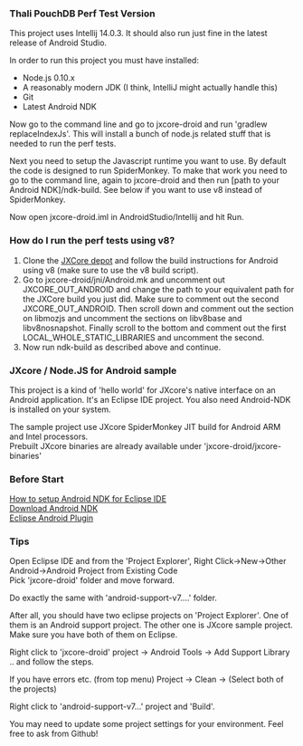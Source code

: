 ### Thali PouchDB Perf Test Version
This project uses Intellij 14.0.3. It should also run just fine in the latest release of Android Studio.

In order to run this project you must have installed:

* Node.js 0.10.x
* A reasonably modern JDK (I think, IntelliJ might actually handle this)
* Git
* Latest Android NDK

Now go to the command line and go to jxcore-droid and run 'gradlew replaceIndexJs'. This will install a bunch of node.js related stuff that is needed to run the perf tests.

Next you need to setup the Javascript runtime you want to use. By default the code is designed to run SpiderMonkey. To make that work you need to go to the command line, again to jxcore-droid and then run [path to your Android NDK]/ndk-build. See below if you want to use v8 instead of SpiderMonkey.

Now open jxcore-droid.iml in AndroidStudio/Intellij and hit Run.

### How do I run the perf tests using v8?
1. Clone the [JXCore depot](https://github.com/jxcore/jxcore) and follow the build instructions for Android using v8 (make sure to use the v8 build script).
2. Go to jxcore-droid/jni/Android.mk and uncomment out JXCORE_OUT_ANDROID and change the path to your equivalent path for the JXCore build you just did. Make sure to comment out the second JXCORE_OUT_ANDROID. Then scroll down and comment out the section on libmozjs and uncomment the sections on libv8base and libv8nosnapshot. Finally scroll to the bottom and comment out the first LOCAL_WHOLE_STATIC_LIBRARIES and uncomment the second.
3. Now run ndk-build as described above and continue.

### JXcore / Node.JS for Android sample

This project is a kind of 'hello world' for JXcore's native interface on an Android application. 
It's an Eclipse IDE project. You also need Android-NDK is installed on your system.

The sample project use JXcore SpiderMonkey JIT build for Android ARM and Intel processors.  
Prebuilt JXcore binaries are already available under 'jxcore-droid/jxcore-binaries'

### Before Start
[How to setup Android NDK for Eclipse IDE](http://tools.android.com/recent/usingthendkplugin)  
[Download Android NDK](https://developer.android.com/tools/sdk/ndk/index.html)  
[Eclipse Android Plugin](http://developer.android.com/tools/sdk/eclipse-adt.html)

### Tips
Open Eclipse IDE and from the 'Project Explorer', Right Click->New->Other  
Android->Android Project from Existing Code  
Pick 'jxcore-droid' folder and move forward.

Do exactly the same with 'android-support-v7....' folder.

After all, you should have two eclipse projects on 'Project Explorer'. 
One of them is an Android support project. The other one is JXcore sample
project. Make sure you have both of them on Eclipse. 

Right click to 'jxcore-droid' project -> Android Tools -> Add Support Library .. and follow the steps.

If you have errors etc. (from top menu) Project -> Clean -> (Select both of the projects)

Right click to 'android-support-v7...' project and 'Build'. 

You may need to update some project settings for your environment. Feel free to ask from Github!